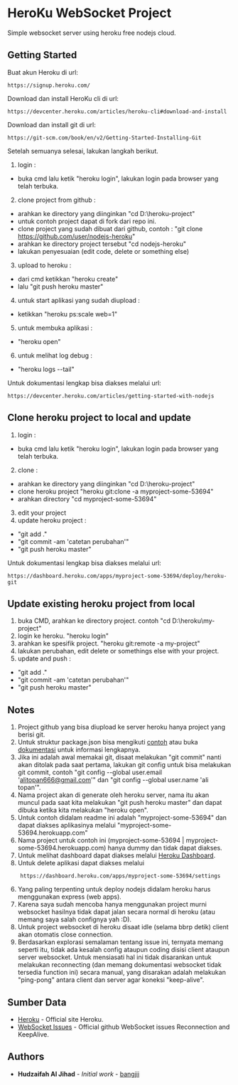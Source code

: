 # HeroKu WebSocket Project

Simple websocket server using heroku free nodejs cloud.

## Getting Started

Buat akun Heroku di url:

```
https://signup.heroku.com/
```

Download dan install HeroKu cli di url:

```
https://devcenter.heroku.com/articles/heroku-cli#download-and-install
```

Download dan install git di url:

```
https://git-scm.com/book/en/v2/Getting-Started-Installing-Git
```

Setelah semuanya selesai, lakukan langkah berikut.
1. login :
* buka cmd lalu ketik "heroku login", lakukan login pada browser yang telah terbuka.
2. clone project from github :
* arahkan ke directory yang diinginkan "cd D:\heroku-project"
* untuk contoh project dapat di fork dari repo ini. 
* clone project yang sudah dibuat dari github, contoh : "git clone https://github.com/user/nodejs-heroku"
* arahkan ke directory project tersebut "cd nodejs-heroku"
* lakukan penyesuaian (edit code, delete or something else)
3. upload to heroku :
* dari cmd ketikkan "heroku create"
* lalu "git push heroku master"
4. untuk start aplikasi yang sudah diupload :
* ketikkan "heroku ps:scale web=1"
5. untuk membuka aplikasi : 
* "heroku open"
6. untuk melihat log debug :
* "heroku logs --tail"

Untuk dokumentasi lengkap bisa diakses melalui url:

```
https://devcenter.heroku.com/articles/getting-started-with-nodejs
```

## Clone heroku project to local and update
1. login :
* buka cmd lalu ketik "heroku login", lakukan login pada browser yang telah terbuka.
2. clone : 
* arahkan ke directory yang diinginkan "cd D:\heroku-project"
* clone heroku project "heroku git:clone -a myproject-some-53694"
* arahkan directory "cd myproject-some-53694"
3. edit your project
4. update heroku project :
* "git add ."
* "git commit -am 'catetan perubahan'"
* "git push heroku master"

Untuk dokumentasi lengkap bisa diakses melalui url:

```
https://dashboard.heroku.com/apps/myproject-some-53694/deploy/heroku-git
```

## Update existing heroku project from local
1. buka CMD, arahkan ke directory project. contoh "cd D:\heroku\my-project"
2. login ke heroku. "heroku login"
3. arahkan ke spesifik project. "heroku git:remote -a my-project"
4. lakukan perubahan, edit delete or somethings else with your project.
5. update and push :
* "git add ."
* "git commit -am 'catetan perubahan'"
* "git push heroku master" 

## Notes
1. Project github yang bisa diupload ke server heroku hanya project yang berisi git.
2. Untuk struktur package.json bisa mengikuti [contoh](https://github.com/bangjii/heroku-ws/blob/master/package.json) atau buka [dokumentasi](https://devcenter.heroku.com/articles/getting-started-with-nodejs#declare-app-dependencies) untuk informasi lengkapnya.
3. Jika ini adalah awal memakai git, disaat melakukan "git commit" nanti akan ditolak pada saat pertama, lakukan git config untuk bisa melakukan git commit, contoh "git config --global user.email 'alitopan666@gmail.com'" dan "git config --global user.name 'ali topan'".
4. Nama project akan di generate oleh heroku server, nama itu akan muncul pada saat kita melakukan "git push heroku master" dan dapat dibuka ketika kita melakukan "heroku open".
5. Untuk contoh didalam readme ini adalah "myproject-some-53694" dan dapat diakses aplikasinya melalui "myproject-some-53694.herokuapp.com"
6. Nama project untuk contoh ini (myproject-some-53694 | myproject-some-53694.herokuapp.com) hanya dummy dan tidak dapat diakses.
4. Untuk melihat dashboard dapat diakses melalui [Heroku Dashboard](https://dashboard.heroku.com/apps).
5. Untuk delete aplikasi dapat diakses melalui

```
	https://dashboard.heroku.com/apps/myproject-some-53694/settings
```

6. Yang paling terpenting untuk deploy nodejs didalam heroku harus menggunakan express (web apps).
7. Karena saya sudah mencoba hanya menggunakan project murni websocket hasilnya tidak dapat jalan secara normal di heroku (atau memang saya salah confignya yah :D).
8. Untuk project websocket di heroku disaat idle (selama bbrp detik) client akan otomatis close connection.
9. Berdasarkan explorasi semalaman tentang issue ini, ternyata memang seperti itu, tidak ada kesalah config ataupun coding disisi client ataupun server websocket. Untuk mensiasati hal ini tidak disarankan untuk melakukan reconnecting (dan memang dokumentasi websocket tidak tersedia function ini) secara manual, yang disarakan adalah melakukan "ping-pong" antara client dan server agar koneksi "keep-alive".

## Sumber Data

* [Heroku](https://www.heroku.com/) - Official site Heroku.
* [WebSocket Issues](https://github.com/websockets/ws/issues/767) - Official github WebSocket issues Reconnection and KeepAlive.

## Authors

* **Hudzaifah Al Jihad** - *Initial work* - [bangjii](https://github.com/bangjii)
